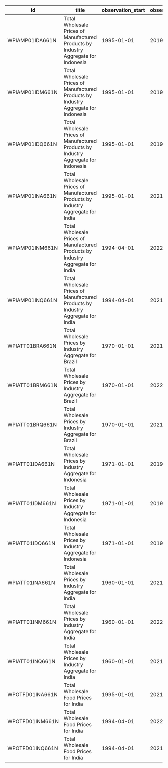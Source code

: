 | id              | title                                                                               | observation_start   | observation_end   |
|-----------------|-------------------------------------------------------------------------------------|---------------------|-------------------|
| WPIAMP01IDA661N | Total Wholesale Prices of Manufactured Products by Industry Aggregate for Indonesia | 1995-01-01          | 2019-01-01        |
| WPIAMP01IDM661N | Total Wholesale Prices of Manufactured Products by Industry Aggregate for Indonesia | 1995-01-01          | 2019-12-01        |
| WPIAMP01IDQ661N | Total Wholesale Prices of Manufactured Products by Industry Aggregate for Indonesia | 1995-01-01          | 2019-10-01        |
| WPIAMP01INA661N | Total Wholesale Prices of Manufactured Products by Industry Aggregate for India     | 1995-01-01          | 2021-01-01        |
| WPIAMP01INM661N | Total Wholesale Prices of Manufactured Products by Industry Aggregate for India     | 1994-04-01          | 2022-02-01        |
| WPIAMP01INQ661N | Total Wholesale Prices of Manufactured Products by Industry Aggregate for India     | 1994-04-01          | 2021-10-01        |
| WPIATT01BRA661N | Total Wholesale Prices by Industry Aggregate for Brazil                             | 1970-01-01          | 2021-01-01        |
| WPIATT01BRM661N | Total Wholesale Prices by Industry Aggregate for Brazil                             | 1970-01-01          | 2022-02-01        |
| WPIATT01BRQ661N | Total Wholesale Prices by Industry Aggregate for Brazil                             | 1970-01-01          | 2021-10-01        |
| WPIATT01IDA661N | Total Wholesale Prices by Industry Aggregate for Indonesia                          | 1971-01-01          | 2019-01-01        |
| WPIATT01IDM661N | Total Wholesale Prices by Industry Aggregate for Indonesia                          | 1971-01-01          | 2019-12-01        |
| WPIATT01IDQ661N | Total Wholesale Prices by Industry Aggregate for Indonesia                          | 1971-01-01          | 2019-10-01        |
| WPIATT01INA661N | Total Wholesale Prices by Industry Aggregate for India                              | 1960-01-01          | 2021-01-01        |
| WPIATT01INM661N | Total Wholesale Prices by Industry Aggregate for India                              | 1960-01-01          | 2022-02-01        |
| WPIATT01INQ661N | Total Wholesale Prices by Industry Aggregate for India                              | 1960-01-01          | 2021-10-01        |
| WPOTFD01INA661N | Total Wholesale Food Prices for India                                               | 1995-01-01          | 2021-01-01        |
| WPOTFD01INM661N | Total Wholesale Food Prices for India                                               | 1994-04-01          | 2022-02-01        |
| WPOTFD01INQ661N | Total Wholesale Food Prices for India                                               | 1994-04-01          | 2021-10-01        |